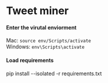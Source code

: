 # Tweet miner

#### Enter the virutal enviorment
Mac:
`source env/Scripts/activate` \
Windows:
`env\Scripts\activate`


#### Load requirements 
pip install --isolated -r requirements.txt